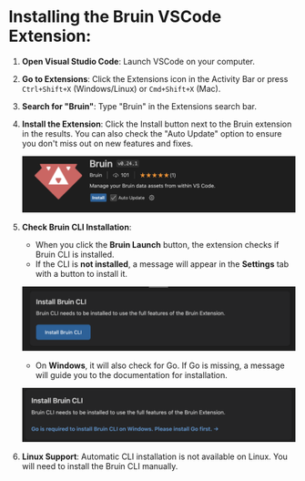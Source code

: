 # Installing the Bruin VSCode Extension:

1. **Open Visual Studio Code**: Launch VSCode on your computer.
2. **Go to Extensions**: Click the Extensions icon in the Activity Bar or press `Ctrl+Shift+X` (Windows/Linux) or `Cmd+Shift+X` (Mac).
3. **Search for "Bruin"**: Type "Bruin" in the Extensions search bar.
4. **Install the Extension**: Click the Install button next to the Bruin extension in the results. You can also check the "Auto Update" option to ensure you don't miss out on new features and fixes.

   ![Bruin Extension](../public/vscode-extension/bruin-extension.png)

5. **Check Bruin CLI Installation**:
   - When you click the **Bruin Launch** button, the extension checks if Bruin CLI is installed.
   - If the CLI is **not installed**, a message will appear in the **Settings** tab with a button to install it.

   ![Install Bruin CLI](../public/vscode-extension/install-cli.png)

   - On **Windows**, it will also check for Go. If Go is missing, a message will guide you to the documentation for installation.

   ![Go Not Found](../public/vscode-extension/go-not-found.png)

6. **Linux Support**: Automatic CLI installation is not available on Linux. You will need to install the Bruin CLI manually.


